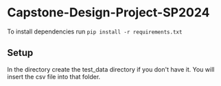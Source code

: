 # Capstone-Design-Project-SP2024

To install dependencies run ```pip install -r requirements.txt```

## Setup
In the directory create the test_data directory if you don't have it. You will insert the csv file into that folder.